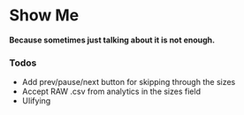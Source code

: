 # Show Me
__Because sometimes just talking about it is not enough.__

### Todos
* Add prev/pause/next button for skipping through the sizes
* Accept RAW .csv from analytics in the sizes field
* UIifying
